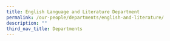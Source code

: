 ```yaml
---
title: English Language and Literature Department
permalink: /our-people/departments/english-and-literature/
description: ""
third_nav_title: Departments
---
```

